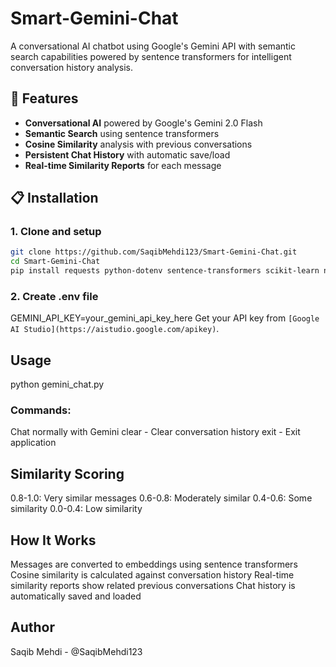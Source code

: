 # Smart-Gemini-Chat

A conversational AI chatbot using Google's Gemini API with semantic search capabilities powered by sentence transformers for intelligent conversation history analysis.

## 🚀 Features

- **Conversational AI** powered by Google's Gemini 2.0 Flash
- **Semantic Search** using sentence transformers
- **Cosine Similarity** analysis with previous conversations
- **Persistent Chat History** with automatic save/load
- **Real-time Similarity Reports** for each message

## 📋 Installation

### 1. Clone and setup
```bash
git clone https://github.com/SaqibMehdi123/Smart-Gemini-Chat.git
cd Smart-Gemini-Chat
pip install requests python-dotenv sentence-transformers scikit-learn numpy
```
### 2. Create .env file

GEMINI_API_KEY=your_gemini_api_key_here
Get your API key from `[Google AI Studio](https://aistudio.google.com/apikey)`.

## Usage
python gemini_chat.py

### Commands:

Chat normally with Gemini
clear - Clear conversation history
exit - Exit application

## Similarity Scoring

0.8-1.0: Very similar messages
0.6-0.8: Moderately similar
0.4-0.6: Some similarity
0.0-0.4: Low similarity

## How It Works

Messages are converted to embeddings using sentence transformers
Cosine similarity is calculated against conversation history
Real-time similarity reports show related previous conversations
Chat history is automatically saved and loaded

## Author
Saqib Mehdi - @SaqibMehdi123
